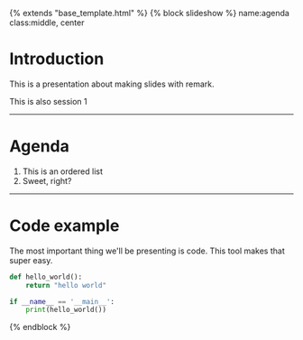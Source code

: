 {% extends "base_template.html" %}
{% block slideshow %}
name:agenda
class:middle, center

# Introduction

This is a presentation about making slides with remark.

This is also session 1

---

# Agenda

1. This is an ordered list
2. Sweet, right?

---

# Code example

The most important thing we'll be presenting is code. This tool makes that super easy.

```python
def hello_world():
    return "hello world"

if __name__ == '__main__':
    print(hello_world())
```

{% endblock %}
